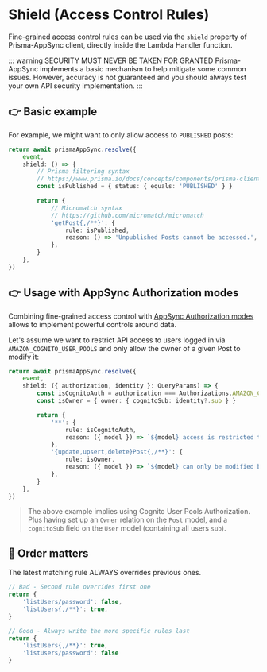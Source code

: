 # Shield (Access Control Rules)

Fine-grained access control rules can be used via the `shield` property of Prisma-AppSync client, directly inside the Lambda Handler function.

::: warning SECURITY MUST NEVER BE TAKEN FOR GRANTED
Prisma-AppSync implements a basic mechanism to help mitigate some common issues. However, accuracy is not guaranteed and you should always test your own API security implementation.
:::

## 👉 Basic example

For example, we might want to only allow access to `PUBLISHED` posts:

```ts
return await prismaAppSync.resolve({
    event,
    shield: () => {
        // Prisma filtering syntax
        // https://www.prisma.io/docs/concepts/components/prisma-client/filtering-and-sorting
        const isPublished = { status: { equals: 'PUBLISHED' } }

        return {
            // Micromatch syntax
            // https://github.com/micromatch/micromatch
            'getPost{,/**}': {
                rule: isPublished,
                reason: () => 'Unpublished Posts cannot be accessed.',
            },
        }
    },
})
```

## 👉 Usage with AppSync Authorization modes

Combining fine-grained access control with [AppSync Authorization modes](/security/appsync-authz) allows to implement powerful controls around data.

Let's assume we want to restrict API access to users logged in via `AMAZON_COGNITO_USER_POOLS` and only allow the owner of a given Post to modify it:

```ts
return await prismaAppSync.resolve({
    event,
    shield: ({ authorization, identity }: QueryParams) => {
        const isCognitoAuth = authorization === Authorizations.AMAZON_COGNITO_USER_POOLS
        const isOwner = { owner: { cognitoSub: identity?.sub } }

        return {
            '**': {
                rule: isCognitoAuth,
                reason: ({ model }) => `${model} access is restricted to logged-in users.`,
            },
            '{update,upsert,delete}Post{,/**}': {
                rule: isOwner,
                reason: ({ model }) => `${model} can only be modified by their owner.`,
            },
        }
    },
})
```

> The above example implies using Cognito User Pools Authorization. Plus having set up an `Owner` relation on the `Post` model, and a `cognitoSub` field on the `User` model (containing all users `sub`).

## 🚨 Order matters

The latest matching rule ALWAYS overrides previous ones.

```ts
// Bad - Second rule overrides first one
return {
    'listUsers/password': false,
    'listUsers{,/**}': true,
}

// Good - Always write the more specific rules last
return {
    'listUsers{,/**}': true,
    'listUsers/password': false
}
```
